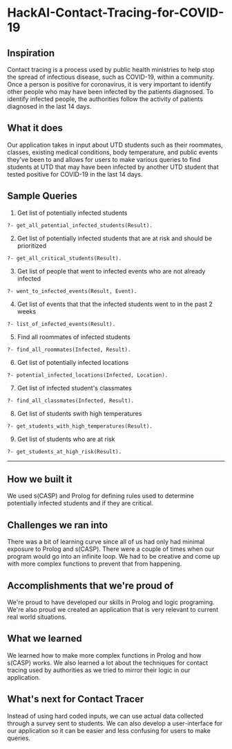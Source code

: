 # HackAI-Contact-Tracing-for-COVID-19

## Inspiration
Contact tracing is a process used by public health ministries to help stop the spread of infectious disease, such as COVID-19, within a community. Once a person is positive for coronavirus, it is very important to identify other people who may have been infected by the patients diagnosed. To identify infected people, the authorities follow the activity of patients diagnosed in the last 14 days. 

## What it does
Our application takes in input about UTD students such as their roommates, classes, existing medical conditions, body temperature, and public events they've been to and allows for users to make various queries to find students at UTD that may have been infected by another UTD student that tested positive for COVID-19 in the last 14 days. 

## Sample Queries
1) Get list of potentially infected students
```
?- get_all_potential_infected_students(Result).
```
2) Get list of potentially infected students that are at risk and should be prioritized
```
?- get_all_critical_students(Result).
```
3) Get list of people that went to infected events who are not already infected
```
?- went_to_infected_events(Result, Event).
```
4) Get list of events that that the infected students went to in the past 2 weeks
```
?- list_of_infected_events(Result).
```
5) Find all roommates of infected students
```
?- find_all_roommates(Infected, Result).
```
6) Get list of potentially infected locations
```
?- potential_infected_locations(Infected, Location).
```
7) Get list of infected student's classmates
```
?- find_all_classmates(Infected, Result).
```
8) Get list of students swith high temperatures
```
?- get_students_with_high_temperatures(Result).
```
9) Get list of students who are at risk
```
?- get_students_at_high_risk(Result).
```

---
## How we built it
We used s(CASP) and Prolog for defining rules used to determine potentially infected students and if they are critical. 

## Challenges we ran into
There was a bit of learning curve since all of us had only had minimal exposure to Prolog and s(CASP). There were a couple of times when our program would go into an infinite loop. We had to be creative and come up with more complex functions to prevent that from happening. 

## Accomplishments that we're proud of
We're proud to have developed our skills in Prolog and logic programing. We're also proud we created an application that is very relevant to current real world situations. 

## What we learned
We learned how to make more complex functions in Prolog and how s(CASP) works. We also learned a lot about the techniques for contact tracing used by authorities as we tried to mirror their logic in our application. 

## What's next for Contact Tracer
Instead of using hard coded inputs, we can use actual data collected through a survey sent to students. We can also develop a user-interface for our application so it can be easier and less confusing for users to make queries. 


